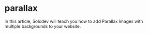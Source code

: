 # parallax
In this article, Solodev will teach you how to add Parallax Images with multiple backgrounds to your website.
